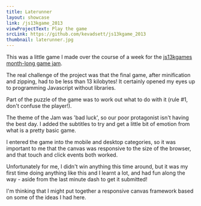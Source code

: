 ```yaml
---
title: Laterunner
layout: showcase
link: /js13kgame_2013
viewProjectText: Play the game
srcLink: https://github.com/kevadsett/js13kgame_2013
thumbnail: laterunner.jpg
---
```


This was a little game I made over the course of a week for the <a href="http://www.js13kgames.com" target="_blank">js13kgames month-long game jam</a>.

The real challenge of the project was that the final game, after minification and zipping, had to be less than 13 kilobytes! It certainly opened my eyes up to programming Javascript without libraries.

Part of the puzzle of the game was to work out what to do with it (rule #1, don't confuse the player!).

The theme of the Jam was 'bad luck', so our poor protagonist isn't having the best day. I added the subtitles to try and get a little bit of emotion from what is a pretty basic game.

I entered the game into the mobile and desktop categories, so it was important to me that the canvas was responsive to the size of the browser, and that touch and click events both worked.

Unfortunately for me, I didn't win anything this time around, but it was my first time doing anything like this and I learnt a lot, and had fun along the way - aside from the last minute dash to get it submitted!

I'm thinking that I might put together a responsive canvas framework based on some of the ideas I had here.